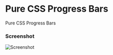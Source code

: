 # Pure CSS Progress Bars

Pure CSS Progress Bars

### Screenshot

<img src="https://raw.githubusercontent.com/rkchauhan/pure-css-progress-bars/master/assets/imgs/screenshot.png" alt="Screenshot" />